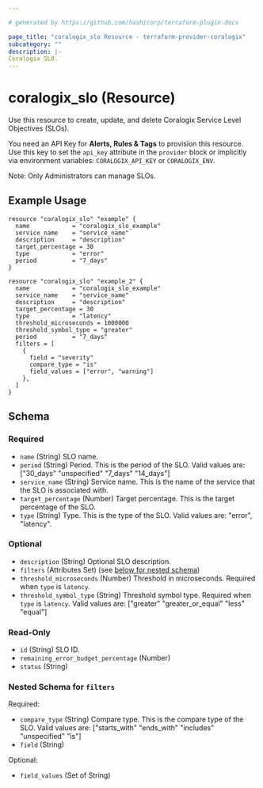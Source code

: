 ```yaml
---

# generated by https://github.com/hashicorp/terraform-plugin-docs

page_title: "coralogix_slo Resource - terraform-provider-coralogix"
subcategory: ""
description: |-
Coralogix SLO.
---
```


# coralogix_slo (Resource)

Use this resource to create, update, and delete Coralogix Service Level Objectives (SLOs).

You need an API Key for **Alerts, Rules & Tags** to provision this resource. Use this key to set the `api_key` attribute in the `provider` block or implicitly via environment variables: `CORALOGIX_API_KEY` or `CORALOGIX_ENV`.

Note: Only Administrators can manage SLOs.

## Example Usage

```hcl
resource "coralogix_slo" "example" {
  name            = "coralogix_slo_example"
  service_name    = "service_name"
  description     = "description"
  target_percentage = 30
  type            = "error"
  period          = "7_days"
}

resource "coralogix_slo" "example_2" {
  name            = "coralogix_slo_example"
  service_name    = "service_name"
  description     = "description"
  target_percentage = 30
  type            = "latency"
  threshold_microseconds = 1000000
  threshold_symbol_type = "greater"
  period          = "7_days"
  filters = [
    {
      field = "severity"
      compare_type = "is"
      field_values = ["error", "warning"]
    },
  ]
}
```

<!-- schema generated by tfplugindocs -->

## Schema

### Required

- `name` (String) SLO name.
- `period` (String) Period. This is the period of the SLO. Valid values
  are: ["30_days" "unspecified" "7_days" "14_days"]
- `service_name` (String) Service name. This is the name of the service that the SLO is associated with.
- `target_percentage` (Number) Target percentage. This is the target percentage of the SLO.
- `type` (String) Type. This is the type of the SLO. Valid values are: "error", "latency".

### Optional

- `description` (String) Optional SLO description.
- `filters` (Attributes Set) (see [below for nested schema](#nestedatt--filters))
- `threshold_microseconds` (Number) Threshold in microseconds. Required when `type` is `latency`.
- `threshold_symbol_type` (String) Threshold symbol type. Required when `type` is `latency`. Valid values
  are: ["greater" "greater_or_equal" "less" "equal"]

### Read-Only

- `id` (String) SLO ID.
- `remaining_error_budget_percentage` (Number)
- `status` (String)

<a id="nestedatt--filters"></a>

### Nested Schema for `filters`

Required:

- `compare_type` (String) Compare type. This is the compare type of the SLO. Valid values
  are: ["starts_with" "ends_with" "includes" "unspecified" "is"]
- `field` (String)

Optional:

- `field_values` (Set of String)
